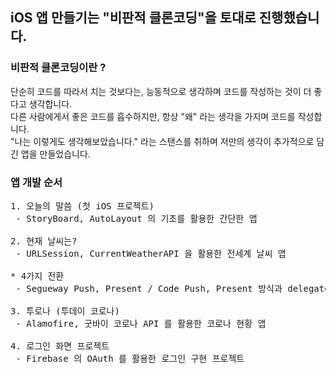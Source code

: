 ## iOS 앱 만들기는 "비판적 클론코딩"을 토대로 진행했습니다.

### 비판적 클론코딩이란 ?
단순히 코드를 따라서 치는 것보다는, 능동적으로 생각하며 코드를 작성하는 것이 더 좋다고 생각합니다.   
다른 사람에게서 좋은 코드를 흡수하지만, 항상 "왜" 라는 생각을 가지며 코드를 작성합니다.   
"나는 이렇게도 생각해보았습니다." 라는 스탠스를 취하며 저만의 생각이 추가적으로 담긴 앱을 만들었습니다.   

### 앱 개발 순서
<pre>
1. 오늘의 말씀 (첫 iOS 프로젝트)
 - StoryBoard, AutoLayout 의 기초를 활용한 간단한 앱
   
2. 현재 날씨는?
 - URLSession, CurrentWeatherAPI 을 활용한 전세계 날씨 앱
   
* 4가지 전환
 - Segueway Push, Present / Code Push, Present 방식과 delegate 패턴을 연습하기 위한 토이 프로젝트

3. 투로나 (투데이 코로나)
 - Alamofire, 굿바이 코로나 API 를 활용한 코로나 현황 앱
   
4. 로그인 화면 프로젝트   
 - Firebase 의 OAuth 를 활용한 로그인 구현 프로젝트
</pre>

